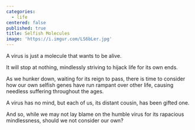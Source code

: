 ```yaml
---
categories:
  - life
centered: false
published: true
title: Selfish Molecules
image: 'https://i.imgur.com/LS6bLer.jpg'
---
```

A virus
is just a molecule
that wants to be alive.

It will stop at nothing,
mindlessly striving
to hijack life 
for its own ends.

As we hunker down,
waiting for its reign to pass,
there is time to consider
how our own selfish genes
have run rampant over other life,
causing needless suffering
throughout the ages.

A virus has no mind,
but each of us, 
its distant cousin,
has been gifted one.

And so, 
while we may not lay blame 
on the humble virus 
for its rapacious mindlessness,
should we not consider
our own?

